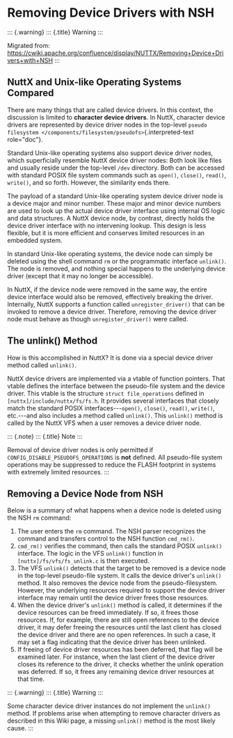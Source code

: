 Removing Device Drivers with NSH
================================

::: {.warning}
::: {.title}
Warning
:::

Migrated from:
<https://cwiki.apache.org/confluence/display/NUTTX/Removing+Device+Drivers+with+NSH>
:::

NuttX and Unix-like Operating Systems Compared
----------------------------------------------

There are many things that are called device drivers. In this context,
the discussion is limited to **character device drivers**. In NuttX,
character device drivers are represented by device driver nodes in the
top-level `pseudo
filesystem </components/filesystem/pseudofs>`{.interpreted-text
role="doc"}.

Standard Unix-like operating systems also support device driver nodes,
which superficially resemble NuttX device driver nodes: Both look like
files and usually reside under the top-level `/dev` directory. Both can
be accessed with standard POSIX file system commands such as `open()`,
`close()`, `read()`, `write()`, and so forth. However, the similarity
ends there.

The payload of a standard Unix-like operating system device driver node
is a device major and minor number. These major and minor device numbers
are used to look up the actual device driver interface using internal OS
logic and data structures. A NuttX device node, by contrast, directly
holds the device driver interface with no intervening lookup. This
design is less flexible, but it is more efficient and conserves limited
resources in an embedded system.

In standard Unix-like operating systems, the device node can simply be
deleted using the shell command `rm` or the programmatic interface
`unlink()`. The node is removed, and nothing special happens to the
underlying device driver (except that it may no longer be accessible).

In NuttX, if the device node were removed in the same way, the entire
device interface would also be removed, effectively breaking the driver.
Internally, NuttX supports a function called `unregister_driver()` that
can be invoked to remove a device driver. Therefore, removing the device
driver node must behave as though `unregister_driver()` were called.

The unlink() Method
-------------------

How is this accomplished in NuttX? It is done via a special device
driver method called `unlink()`.

NuttX device drivers are implemented via a vtable of function pointers.
That vtable defines the interface between the pseudo-file system and the
device driver. This vtable is the structure `struct file_operations`
defined in `[nuttx]/include/nuttx/fs/fs.h`. It provides several
interfaces that closely match the standard POSIX interfaces---`open()`,
`close()`, `read()`, `write()`, etc.---and also includes a method called
`unlink()`. This `unlink()` method is called by the NuttX VFS when a
user removes a device driver node.

::: {.note}
::: {.title}
Note
:::

Removal of device driver nodes is only permitted if
`CONFIG_DISABLE_PSEUDOFS_OPERATIONS` is **not** defined. All pseudo-file
system operations may be suppressed to reduce the FLASH footprint in
systems with extremely limited resources.
:::

Removing a Device Node from NSH
-------------------------------

Below is a summary of what happens when a device node is deleted using
the NSH `rm` command:

1.  The user enters the `rm` command. The NSH parser recognizes the
    command and transfers control to the NSH function `cmd_rm()`.
2.  `cmd_rm()` verifies the command, then calls the standard POSIX
    `unlink()` interface. The logic in the VFS `unlink()` function in
    `[nuttx]/fs/vfs/fs_unlink.c` is then executed.
3.  The VFS `unlink()` detects that the target to be removed is a device
    node in the top-level pseudo-file system. It calls the device
    driver\'s `unlink()` method. It also removes the device node from
    the pseudo-filesystem. However, the underlying resources required to
    support the device driver interface may remain until the device
    driver frees those resources.
4.  When the device driver\'s `unlink()` method is called, it determines
    if the device resources can be freed immediately. If so, it frees
    those resources. If, for example, there are still open references to
    the device driver, it may defer freeing the resources until the last
    client has closed the device driver and there are no open
    references. In such a case, it may set a flag indicating that the
    device driver has been unlinked.
5.  If freeing of device driver resources has been deferred, that flag
    will be examined later. For instance, when the last client of the
    device driver closes its reference to the driver, it checks whether
    the unlink operation was deferred. If so, it frees any remaining
    device driver resources at that time.

::: {.warning}
::: {.title}
Warning
:::

Some character device driver instances do not implement the `unlink()`
method. If problems arise when attempting to remove character drivers as
described in this Wiki page, a missing `unlink()` method is the most
likely cause.
:::
